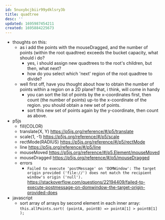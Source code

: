 ```yaml
---
id: 5nuxybcjbiir99ydklsry3b
title: quadtree
desc: ''
updated: 1695987454211
created: 1695884225673
---
```


- thoughts on this:
  - as i add the points with the mouseDragged, and the number of points (within the root quadtree) exceeds the bucket capacity, what should i do?
    - yes, i should assign new quadtrees to the root's children, but then, what next?
    - how do you select which 'next' region of the root quadtree to divide?
  - well first off, have you thought about how to obtain the number of points within a region on a 2D plane? that, i think, will come in handy
    - you can sort the list of points by the x-coordinates first, then count (the number of points) up-to the x-coordinate of the region. you should obtain a new set of points.
    - sort this new set of points again by the y-coordinate, then count as above. 
- p5js
  - fill(COLOR)
  - translate(X, Y) https://p5js.org/reference/#/p5/translate
  - scale(1, -1) https://p5js.org/reference/#/p5/scale
  - rectMode(RADIUS) https://p5js.org/reference/#/p5/rectMode
  - line https://p5js.org/reference/#/p5/line
  - mouseMoved https://p5js.org/reference/#/p5.Element/mouseMoved
  - mouseDragged https://p5js.org/reference/#/p5/mouseDragged
  - errors
    - `Failed to execute 'postMessage' on 'DOMWindow': The target origin provided ('file://') does not match the recipient window's origin ('null').` https://stackoverflow.com/questions/22194409/failed-to-execute-postmessage-on-domwindow-the-target-origin-provided-does
- javascript
  - sort array of arrays by second element in each inner array: `this.allPoints.sort( (pointA, pointB) => pointA[1] > pointB[1] );`

